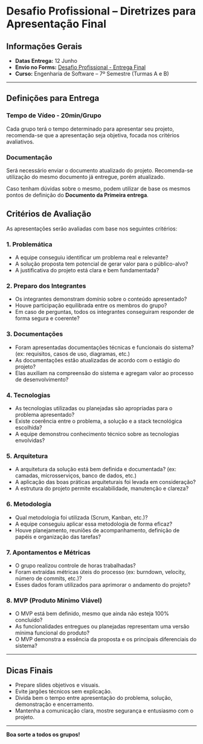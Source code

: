 # Desafio Profissional – Diretrizes para Apresentação Final

## Informações Gerais

- **Datas Entrega:** 12 Junho  
- **Envio no Forms:** [Desafio Profissional - Entrega Final](https://forms.gle/NYoNN2HR8QYtsvcf7)
- **Curso:** Engenharia de Software – 7º Semestre (Turmas A e B)

---
## Definições para Entrega

### Tempo de Vídeo - 20min/Grupo

Cada grupo terá o tempo determinado para apresentar seu projeto, recomenda-se que a apresentação seja objetiva, focada nos critérios avaliativos.

### Documentação

Será necessário enviar o documento atualizado do projeto. Recomenda-se utilização do mesmo documento já entregue, porém atualizado. 

Caso tenham dúvidas sobre o mesmo, podem utilizar de base os mesmos pontos de definição do **Documento da Primeira entrega**.

## Critérios de Avaliação

As apresentações serão avaliadas com base nos seguintes critérios:

### 1. Problemática
- A equipe conseguiu identificar um problema real e relevante?  
- A solução proposta tem potencial de gerar valor para o público-alvo?  
- A justificativa do projeto está clara e bem fundamentada?

### 2. Preparo dos Integrantes
- Os integrantes demonstram domínio sobre o conteúdo apresentado?  
- Houve participação equilibrada entre os membros do grupo?  
- Em caso de perguntas, todos os integrantes conseguiram responder de forma segura e coerente?

### 3. Documentações
- Foram apresentadas documentações técnicas e funcionais do sistema? (ex: requisitos, casos de uso, diagramas, etc.)  
- As documentações estão atualizadas de acordo com o estágio do projeto?  
- Elas auxiliam na compreensão do sistema e agregam valor ao processo de desenvolvimento?

### 4. Tecnologias
- As tecnologias utilizadas ou planejadas são apropriadas para o problema apresentado?  
- Existe coerência entre o problema, a solução e a stack tecnológica escolhida?  
- A equipe demonstrou conhecimento técnico sobre as tecnologias envolvidas?

### 5. Arquitetura
- A arquitetura da solução está bem definida e documentada? (ex: camadas, microsserviços, banco de dados, etc.)  
- A aplicação das boas práticas arquiteturais foi levada em consideração?  
- A estrutura do projeto permite escalabilidade, manutenção e clareza?

### 6. Metodologia
- Qual metodologia foi utilizada (Scrum, Kanban, etc.)?  
- A equipe conseguiu aplicar essa metodologia de forma eficaz?  
- Houve planejamento, reuniões de acompanhamento, definição de papéis e organização das tarefas?

### 7. Apontamentos e Métricas
- O grupo realizou controle de horas trabalhadas?  
- Foram extraídas métricas úteis do processo (ex: burndown, velocity, número de commits, etc.)?  
- Esses dados foram utilizados para aprimorar o andamento do projeto?

### 8. MVP (Produto Mínimo Viável)
- O MVP está bem definido, mesmo que ainda não esteja 100% concluído?  
- As funcionalidades entregues ou planejadas representam uma versão mínima funcional do produto?  
- O MVP demonstra a essência da proposta e os principais diferenciais do sistema?

---

## Dicas Finais

- Prepare slides objetivos e visuais.  
- Evite jargões técnicos sem explicação.  
- Divida bem o tempo entre apresentação do problema, solução, demonstração e encerramento.  
- Mantenha a comunicação clara, mostre segurança e entusiasmo com o projeto.

---

**Boa sorte a todos os grupos!**
